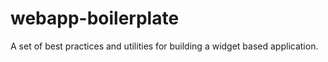 webapp-boilerplate
==================

A set of best practices and utilities for building a widget based application.
